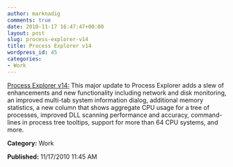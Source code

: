 ```yaml
---
author: marknadig
comments: true
date: 2010-11-17 16:47:47+00:00
layout: post
slug: process-explorer-v14
title: Process Explorer v14
wordpress_id: 45
categories:
- Work
---
```


[Process Explorer v14:](http://technet.microsoft.com/sysinternals/bb896653) This major update to Process Explorer adds a slew of enhancements and new functionality including network and disk monitoring, an improved multi-tab system information dialog, additional memory statistics, a new column that shows aggregate CPU usage for a tree of processes, improved DLL scanning performance and accuracy, command-lines in process tree tooltips, support for more than 64 CPU systems, and more.


**Category:** Work

**Published:** 11/17/2010 11:45 AM


